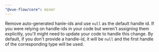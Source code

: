 ```yaml
---
"@vue-flow/core": minor
---
```


Remove auto-generated hanle-ids and use `null` as the default handle id.
If you were relying on handle-ids in your code but weren't assigning them explicitly, you'll might need to update your code to handle this change.
By default, if you don't provide a handle-id, it will be `null` and the first handle of the corresponding type will be used.
